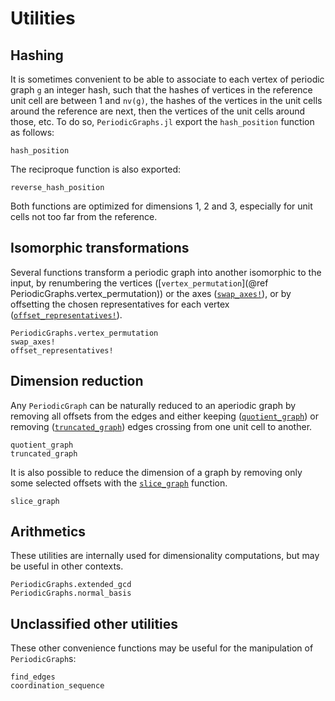 # Utilities

## Hashing

It is sometimes convenient to be able to associate to each vertex of periodic graph `g` an
integer hash, such that the hashes of vertices in the reference unit cell are between
1 and `nv(g)`, the hashes of the vertices in the unit cells around the reference are next,
then the vertices of the unit cells around those, etc. To do so, `PeriodicGraphs.jl` export
the `hash_position` function as follows:

```@docs
hash_position
```

The reciproque function is also exported:

```@docs
reverse_hash_position
```

Both functions are optimized for dimensions 1, 2 and 3, especially for unit cells not too
far from the reference.

## Isomorphic transformations

Several functions transform a periodic graph into another isomorphic to the input, by
renumbering the vertices ([`vertex_permutation`](@ref PeriodicGraphs.vertex_permutation))
or the axes ([`swap_axes!`](@ref)), or by offsetting the chosen representatives for each
vertex ([`offset_representatives!`](@ref)).

```@docs
PeriodicGraphs.vertex_permutation
swap_axes!
offset_representatives!
```

## Dimension reduction

Any `PeriodicGraph` can be naturally reduced to an aperiodic graph by removing all offsets
from the edges and either keeping ([`quotient_graph`](@ref)) or removing
([`truncated_graph`](@ref)) edges crossing from one unit cell to another.

```@docs
quotient_graph
truncated_graph
```

It is also possible to reduce the dimension of a graph by removing only some selected
offsets with the [`slice_graph`](@ref) function.

```@docs
slice_graph
```

## Arithmetics

These utilities are internally used for dimensionality computations, but may be useful in
other contexts.

```@docs
PeriodicGraphs.extended_gcd
PeriodicGraphs.normal_basis
```

## Unclassified other utilities

These other convenience functions may be useful for the manipulation of `PeriodicGraph`s:

```@docs
find_edges
coordination_sequence
```
